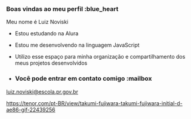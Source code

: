 ### Boas vindas ao meu perfil :blue_heart

Meu nome é Luiz Noviski

- Estou estudando na Alura
- Estou me desenvolvendo na linguagem JavaScript
- Utilizo esse espaço para minha organização e compartilhamento dos meus projetos desenvolvidos

- ### Você pode entrar em contato comigo :mailbox

luiz.noviski@escola.pr.gov.br

https://tenor.com/pt-BR/view/takumi-fujiwara-takumi-fujiwara-initial-d-ae86-gif-22439256
